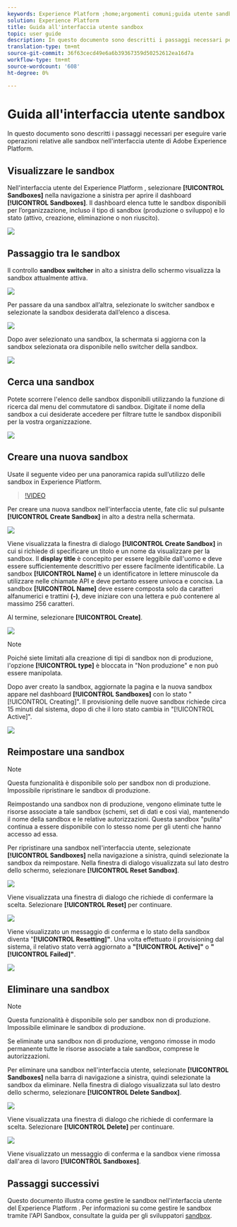 ```yaml
---
keywords: Experience Platform ;home;argomenti comuni;guida utente sandbox;guida sandbox
solution: Experience Platform
title: Guida all'interfaccia utente sandbox
topic: user guide
description: In questo documento sono descritti i passaggi necessari per eseguire varie operazioni relative alle sandbox nell'interfaccia utente di Adobe Experience Platform.
translation-type: tm+mt
source-git-commit: 36f63cecd49e6a6b39367359d50252612ea16d7a
workflow-type: tm+mt
source-wordcount: '608'
ht-degree: 0%

---
```



# Guida all&#39;interfaccia utente sandbox

In questo documento sono descritti i passaggi necessari per eseguire varie operazioni relative alle sandbox nell&#39;interfaccia utente di Adobe Experience Platform.

## Visualizzare le sandbox

Nell&#39;interfaccia utente del Experience Platform , selezionare **[!UICONTROL Sandboxes]** nella navigazione a sinistra per aprire il dashboard **[!UICONTROL Sandboxes]**. Il dashboard elenca tutte le sandbox disponibili per l’organizzazione, incluso il tipo di sandbox (produzione o sviluppo) e lo stato (attivo, creazione, eliminazione o non riuscito).

![](../images/ui/view-sandboxes.png)

## Passaggio tra le sandbox

Il controllo **sandbox switcher** in alto a sinistra dello schermo visualizza la sandbox attualmente attiva.

![](../images/ui/sandbox-switcher.png)

Per passare da una sandbox all’altra, selezionate lo switcher sandbox e selezionate la sandbox desiderata dall’elenco a discesa.

![](../images/ui/switcher-menu.png)

Dopo aver selezionato una sandbox, la schermata si aggiorna con la sandbox selezionata ora disponibile nello switcher della sandbox.

![](../images/ui/switched.png)

## Cerca una sandbox

Potete scorrere l&#39;elenco delle sandbox disponibili utilizzando la funzione di ricerca dal menu del commutatore di sandbox. Digitate il nome della sandbox a cui desiderate accedere per filtrare tutte le sandbox disponibili per la vostra organizzazione.

![](../images/ui/sandbox-search.png)

## Creare una nuova sandbox

Usate il seguente video per una panoramica rapida sull’utilizzo delle sandbox in  Experience Platform.

>[!VIDEO](https://video.tv.adobe.com/v/29838/?quality=12&learn=on)

Per creare una nuova sandbox nell&#39;interfaccia utente, fate clic sul pulsante **[!UICONTROL Create Sandbox]** in alto a destra nella schermata.

![](../images/ui/create-sandbox.png)

Viene visualizzata la finestra di dialogo **[!UICONTROL Create Sandbox]** in cui si richiede di specificare un titolo e un nome da visualizzare per la sandbox. Il **display title** è concepito per essere leggibile dall&#39;uomo e deve essere sufficientemente descrittivo per essere facilmente identificabile. La sandbox **[!UICONTROL Name]** è un identificatore in lettere minuscole da utilizzare nelle chiamate API e deve pertanto essere univoca e concisa. La sandbox **[!UICONTROL Name]** deve essere composta solo da caratteri alfanumerici e trattini **(-)**, deve iniziare con una lettera e può contenere al massimo 256 caratteri.

Al termine, selezionare **[!UICONTROL Create]**.

![](../images/ui/create-dialog.png)

>[!NOTE]
>
>Poiché siete limitati alla creazione di tipi di sandbox non di produzione, l&#39;opzione **[!UICONTROL type]** è bloccata in &quot;Non produzione&quot; e non può essere manipolata.

Dopo aver creato la sandbox, aggiornate la pagina e la nuova sandbox appare nel dashboard **[!UICONTROL Sandboxes]** con lo stato &quot;[!UICONTROL Creating]&quot;. Il provisioning delle nuove sandbox richiede circa 15 minuti dal sistema, dopo di che il loro stato cambia in &quot;[!UICONTROL Active]&quot;.

![](../images/ui/creating.png)

## Reimpostare una sandbox

>[!NOTE]
>
>Questa funzionalità è disponibile solo per sandbox non di produzione. Impossibile ripristinare le sandbox di produzione.

Reimpostando una sandbox non di produzione, vengono eliminate tutte le risorse associate a tale sandbox (schemi, set di dati e così via), mantenendo il nome della sandbox e le relative autorizzazioni. Questa sandbox &quot;pulita&quot; continua a essere disponibile con lo stesso nome per gli utenti che hanno accesso ad essa.

Per ripristinare una sandbox nell&#39;interfaccia utente, selezionate **[!UICONTROL Sandboxes]** nella navigazione a sinistra, quindi selezionate la sandbox da reimpostare. Nella finestra di dialogo visualizzata sul lato destro dello schermo, selezionare **[!UICONTROL Reset Sandbox]**.

![](../images/ui/reset-sandbox.png)

Viene visualizzata una finestra di dialogo che richiede di confermare la scelta. Selezionare **[!UICONTROL Reset]** per continuare.

![](../images/ui/reset-confirm.png)

Viene visualizzato un messaggio di conferma e lo stato della sandbox diventa &quot;**[!UICONTROL Resetting]&quot;**. Una volta effettuato il provisioning dal sistema, il relativo stato verrà aggiornato a **&quot;[!UICONTROL Active]&quot;** o **&quot;[!UICONTROL Failed]&quot;**.

![](../images/ui/resetting.png)

## Eliminare una sandbox

>[!NOTE]
>
>Questa funzionalità è disponibile solo per sandbox non di produzione. Impossibile eliminare le sandbox di produzione.

Se eliminate una sandbox non di produzione, vengono rimosse in modo permanente tutte le risorse associate a tale sandbox, comprese le autorizzazioni.

Per eliminare una sandbox nell&#39;interfaccia utente, selezionate **[!UICONTROL Sandboxes]** nella barra di navigazione a sinistra, quindi selezionate la sandbox da eliminare. Nella finestra di dialogo visualizzata sul lato destro dello schermo, selezionare **[!UICONTROL Delete Sandbox]**.

![](../images/ui/delete-sandbox.png)

Viene visualizzata una finestra di dialogo che richiede di confermare la scelta. Selezionare **[!UICONTROL Delete]** per continuare.

![](../images/ui/delete-confirm.png)

Viene visualizzato un messaggio di conferma e la sandbox viene rimossa dall&#39;area di lavoro **[!UICONTROL Sandboxes]**.

## Passaggi successivi

Questo documento illustra come gestire le sandbox nell&#39;interfaccia utente del Experience Platform . Per informazioni su come gestire le sandbox tramite l&#39;API Sandbox, consultate la guida per gli sviluppatori [sandbox](../api/getting-started.md).